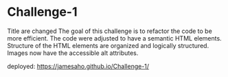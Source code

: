 # Challenge-1
Title are changed
The goal of this challenge is to refactor the code to be more efficient.
The code were adjusted to have a semantic HTML elements.
Structure of the HTML elements are organized and logically structured.
Images now have the accessible alt attributes.

deployed: https://jamesaho.github.io/Challenge-1/


